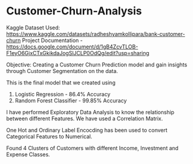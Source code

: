 # Customer-Churn-Analysis
Kaggle Dataset Used: https://www.kaggle.com/datasets/radheshyamkollipara/bank-customer-churn
Project Documentation - https://docs.google.com/document/d/1gB4ZcvTLOB-F1eyO6GjxCTxGkikdaJogSlJCLP0OdQg/edit?usp=sharing

Objective: Creating a Customer Churn Prediction model and gain insights through Customer Segmentation on the data.

This is the final model that we created using 
1. Logistic Regression - 86.4% Accuracy
2. Random Forest Classifier - 99.85% Accuracy

I have performed Exploratory Data Analysis to know the relationship between different Features. We have used a Correlation Matrix.

One Hot and Ordinary Label Encocding has been used to convert Categorical Features to Numerical.

Found 4 Clusters of Customers with different Income, Investment and Expense Classes.
